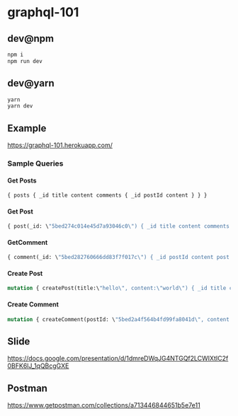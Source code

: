 # graphql-101

## dev@npm

```sh
npm i
npm run dev
```

## dev@yarn

```sh
yarn
yarn dev
```

## Example

https://graphql-101.herokuapp.com/

### Sample Queries

#### Get Posts

```graphql
{ posts { _id title content comments { _id postId content } } }
```

#### Get Post

```graphql
{ post(_id: \"5bed274c014e45d7a93046c0\") { _id title content comments { _id postId content } } }
```

#### GetComment

```graphql
{ comment(_id: \"5bed282760666dd83f7f017c\") { _id postId content post { _id title content } } }
```

#### Create Post

```graphql
mutation { createPost(title:\"hello\", content:\"world\") { _id title content comments { content } } }
```

#### Create Comment

```graphql
mutation { createComment(postId: \"5bed2a4f564b4fd99fa8041d\", content: \"deneme123\") { _id content postId } }
```

## Slide

https://docs.google.com/presentation/d/1dmreDWqJG4NTGQf2LCWIXtIC2f0BFK6lJ_1qQBcgGXE

## Postman

https://www.getpostman.com/collections/a713446844651b5e7e11
